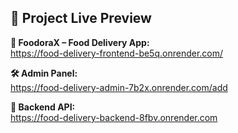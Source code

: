 <h2>🚀 Project Live Preview</h2>

<p><strong>🍔 FoodoraX – Food Delivery App:</strong><br>
  <a href="https://food-delivery-frontend-be5q.onrender.com/" target="_blank">
    https://food-delivery-frontend-be5q.onrender.com/
  </a>
</p>

<p><strong>🛠️ Admin Panel:</strong><br>
  <a href="https://food-delivery-admin-7b2x.onrender.com/add" target="_blank">
    https://food-delivery-admin-7b2x.onrender.com/add
  </a>
</p>

<p><strong>📡 Backend API:</strong><br>
  <a href="https://food-delivery-backend-8fbv.onrender.com" target="_blank">
    https://food-delivery-backend-8fbv.onrender.com
  </a>
</p>
